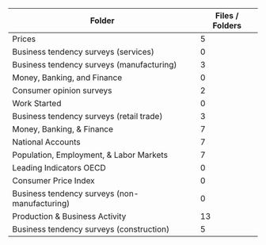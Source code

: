 | Folder                                        |   Files / Folders |
|-----------------------------------------------|-------------------|
| Prices                                        |                 5 |
| Business tendency surveys (services)          |                 0 |
| Business tendency surveys (manufacturing)     |                 3 |
| Money, Banking, and Finance                   |                 0 |
| Consumer opinion surveys                      |                 2 |
| Work Started                                  |                 0 |
| Business tendency surveys (retail trade)      |                 3 |
| Money, Banking, & Finance                     |                 7 |
| National Accounts                             |                 7 |
| Population, Employment, & Labor Markets       |                 7 |
| Leading Indicators OECD                       |                 0 |
| Consumer Price Index                          |                 0 |
| Business tendency surveys (non-manufacturing) |                 0 |
| Production & Business Activity                |                13 |
| Business tendency surveys (construction)      |                 5 |